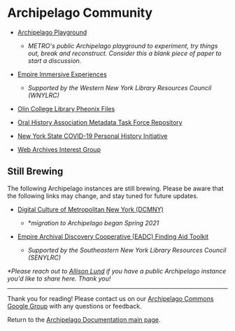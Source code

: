 # Archipelago Community

- [Archipelago Playground](http://play.archipelago.nyc)
    - _METRO's public Archipelago playground to experiment, try things out, break and reconstruct. Consider this a blank piece of paper to start a discussion._

- [Empire Immersive Experiences](https://esie.space)
    - _Supported by the Western New York Library Resources Council (WNYLRC)_

- [Olin College Library Pheonix Files](https://phoenixfiles.olin.edu)

- [Oral History Association Metadata Task Force Repository](http://oha.archipelago.nyc)

- [New York State COVID-19 Personal History Initiative](https://www.nyspersonalhistory.com)

- [Web Archives Interest Group](https://webarchive.archipelago.nyc)


## Still Brewing

The following Archipelago instances are still brewing. Please be aware that the following links may change, and stay tuned for future updates.

- [Digital Culture of Metropolitan New York (DCMNY)](http://dcmny.org)
    - *_migration to Archipelago began Spring 2021_

- [Empire Archival Discovery Cooperative (EADC) Finding Aid Toolkit](https://archipelago.senylrc.org/)
    - _Supported by the Southeastern New York Library Resources Council (SENYLRC)_




_*Please reach out to [Allison Lund](https://github.com/alliomeria) if you have a public Archipelago instance you'd like to share here. Thank you!_

___

Thank you for reading! Please contact us on our [Archipelago Commons Google Group](https://groups.google.com/forum/#!forum/archipelago-commons) with any questions or feedback.

Return to the [Archipelago Documentation main page](index.md).
